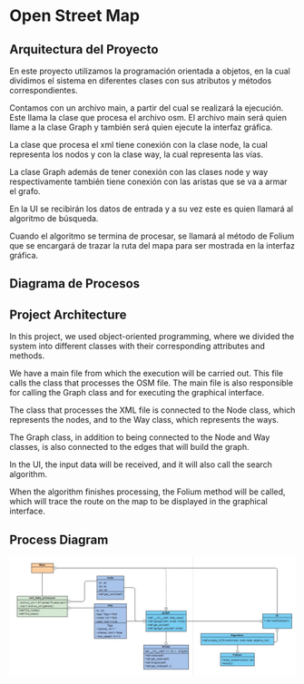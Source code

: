 # Open Street Map



## Arquitectura del Proyecto

En este proyecto utilizamos la programación orientada a objetos, en la cual dividimos el sistema en diferentes clases con sus atributos y métodos correspondientes. 

Contamos con un archivo main, a partir del cual se realizará la ejecución. Este llama la clase que procesa el archivo osm. El archivo main será quien llame a la clase Graph y también será quien ejecute la interfaz gráfica. 

La clase que procesa el xml tiene conexión con la clase node, la cual representa los nodos y con la clase way, la cual representa las vías.

La clase Graph además de tener conexión con las clases node y way respectivamente también tiene conexión con las aristas que se va a armar el grafo.

En la UI  se recibirán los datos de entrada  y a su vez este es quien llamará al algoritmo de búsqueda. 

Cuando el algoritmo se termina de procesar, se llamará al método de Folium que se encargará de trazar la ruta del mapa para ser mostrada en la interfaz gráfica.

## Diagrama de Procesos

## Project Architecture

In this project, we used object-oriented programming, where we divided the system into different classes with their corresponding attributes and methods.

We have a main file from which the execution will be carried out. This file calls the class that processes the OSM file. The main file is also responsible for calling the Graph class and for executing the graphical interface.

The class that processes the XML file is connected to the Node class, which represents the nodes, and to the Way class, which represents the ways.

The Graph class, in addition to being connected to the Node and Way classes, is also connected to the edges that will build the graph.

In the UI, the input data will be received, and it will also call the search algorithm.

When the algorithm finishes processing, the Folium method will be called, which will trace the route on the map to be displayed in the graphical interface.

## Process Diagram
![Diagram](Diagrama.jpeg)
